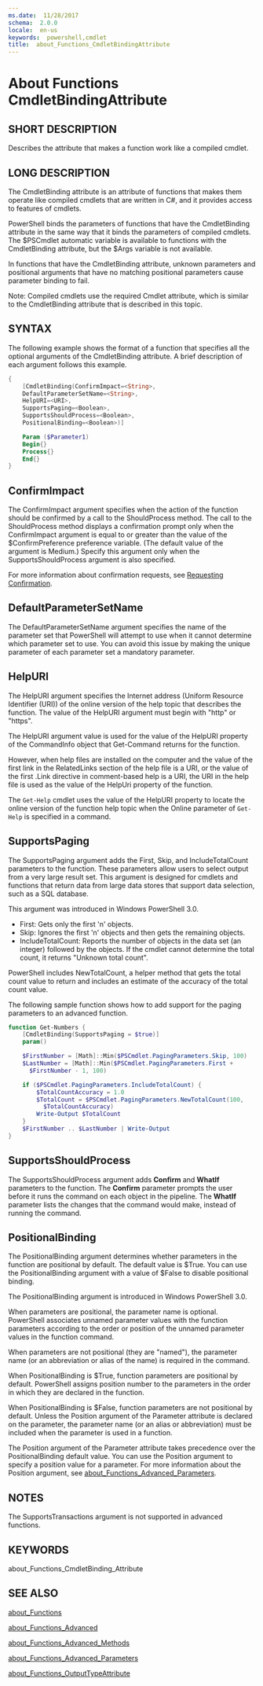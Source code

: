 ```yaml
---
ms.date:  11/28/2017
schema:  2.0.0
locale:  en-us
keywords:  powershell,cmdlet
title:  about_Functions_CmdletBindingAttribute
---
```

# About Functions CmdletBindingAttribute

## SHORT DESCRIPTION
Describes the attribute that makes a function work like a compiled cmdlet.

## LONG DESCRIPTION

The CmdletBinding attribute is an attribute of functions that makes
them operate like compiled cmdlets that are written in C#, and it
provides access to features of cmdlets.

PowerShell binds the parameters of functions that have the
CmdletBinding attribute in the same way that it binds the parameters of
compiled cmdlets. The $PSCmdlet automatic variable is available to
functions with the CmdletBinding attribute, but the $Args variable
is not available.

In functions that have the CmdletBinding attribute, unknown parameters
and positional arguments that have no matching positional parameters
cause parameter binding to fail.

Note: Compiled cmdlets use the required Cmdlet attribute, which is similar
to the CmdletBinding attribute that is described in this topic.

## SYNTAX

The following example shows the format of a function that specifies all
the optional arguments of the CmdletBinding attribute. A brief description
of each argument follows this example.

```powershell
{
    [CmdletBinding(ConfirmImpact=<String>,
    DefaultParameterSetName=<String>,
    HelpURI=<URI>,
    SupportsPaging=<Boolean>,
    SupportsShouldProcess=<Boolean>,
    PositionalBinding=<Boolean>)]

    Param ($Parameter1)
    Begin{}
    Process{}
    End{}
}
```

## ConfirmImpact

The ConfirmImpact argument specifies when the action of the function
should be confirmed by a call to the ShouldProcess method. The call to
the ShouldProcess method displays a confirmation prompt only when the
ConfirmImpact argument is equal to or greater than the value of the
$ConfirmPreference preference variable. (The default value of the
argument is Medium.) Specify this argument only when the
SupportsShouldProcess argument is also specified.

For more information about confirmation requests, see [Requesting Confirmation](/powershell/developer/cmdlet/requesting-confirmation).

## DefaultParameterSetName

The DefaultParameterSetName argument specifies the name of the parameter
set that PowerShell will attempt to use when it cannot determine
which parameter set to use. You can avoid this issue by making the
unique parameter of each parameter set a mandatory parameter.

## HelpURI

The HelpURI argument specifies the Internet address (Uniform Resource
Identifier (URI)) of the online version of the help topic that describes
the function. The value of the HelpURI argument must begin with "http"
or "https".

The HelpURI argument value is used for the value of the HelpURI property
of the CommandInfo object that Get-Command returns for the function.

However, when help files are installed on the computer and the value of
the first link in the RelatedLinks section of the help file is a URI,
or the value of the first .Link directive in comment-based help is a URI,
the URI in the help file is used as the value of the HelpUri property
of the function.

The `Get-Help` cmdlet uses the value of the HelpURI property to locate the
online version of the function help topic when the Online parameter
of `Get-Help` is specified in a command.

## SupportsPaging

The SupportsPaging argument adds the First, Skip, and IncludeTotalCount
parameters to the function. These parameters allow users to select
output from a very large result set. This argument is designed for cmdlets
and functions that return data from large data stores that support data
selection, such as a SQL database.

This argument was introduced in Windows PowerShell 3.0.

* First: Gets only the first 'n' objects.
* Skip:  Ignores the first 'n' objects and then gets the remaining objects.
* IncludeTotalCount: Reports the number of objects in the data set (an integer)
followed by the objects. If the cmdlet cannot determine the total count, it
returns "Unknown total count".

PowerShell includes NewTotalCount, a helper method that gets the
total count value to return and includes an estimate of the accuracy of the
total count value.

The following sample function shows how to add support for the paging parameters
to an advanced function.

```powershell
function Get-Numbers {
    [CmdletBinding(SupportsPaging = $true)]
    param()

    $FirstNumber = [Math]::Min($PSCmdlet.PagingParameters.Skip, 100)
    $LastNumber = [Math]::Min($PSCmdlet.PagingParameters.First +
      $FirstNumber - 1, 100)

    if ($PSCmdlet.PagingParameters.IncludeTotalCount) {
        $TotalCountAccuracy = 1.0
        $TotalCount = $PSCmdlet.PagingParameters.NewTotalCount(100,
          $TotalCountAccuracy)
        Write-Output $TotalCount
    }
    $FirstNumber .. $LastNumber | Write-Output
}
```

## SupportsShouldProcess

The SupportsShouldProcess argument adds **Confirm** and **WhatIf** parameters
to the function. The **Confirm** parameter prompts the user before it runs
the command on each object in the pipeline. The **WhatIf** parameter lists the
changes that the command would make, instead of running the command.

## PositionalBinding

The PositionalBinding argument determines whether parameters in the function
are positional by default. The default value is $True. You can use the
PositionalBinding argument with a value of $False to disable positional
binding.

The PositionalBinding argument is introduced in Windows PowerShell 3.0.

When parameters are positional, the parameter name is optional.
PowerShell associates unnamed parameter values with the function parameters
according to the order or position of the unnamed parameter values in the
function command.

When parameters are not positional (they are "named"), the parameter
name (or an abbreviation or alias of the name) is required in the command.

When PositionalBinding is $True, function parameters are positional by
default. PowerShell assigns position number to the parameters in
the order in which they are declared in the function.

When PositionalBinding is $False, function parameters are not positional
by default. Unless the Position argument of the Parameter attribute is
declared on the parameter, the parameter name (or an alias or abbreviation)
must be included when the parameter is used in a function.

The Position argument of the Parameter attribute takes precedence over the
PositionalBinding default value. You can use the Position argument to specify
a position value for a parameter. For more information about the Position
argument, see [about_Functions_Advanced_Parameters](about_Functions_Advanced_Parameters.md).

## NOTES

The SupportsTransactions argument is not supported in advanced functions.

## KEYWORDS

about_Functions_CmdletBinding_Attribute

## SEE ALSO

[about_Functions](about_Functions.md)

[about_Functions_Advanced](about_Functions_Advanced.md)

[about_Functions_Advanced_Methods](about_Functions_Advanced_Methods.md)

[about_Functions_Advanced_Parameters](about_Functions_Advanced_Parameters.md)

[about_Functions_OutputTypeAttribute](about_Functions_OutputTypeAttribute.md)
